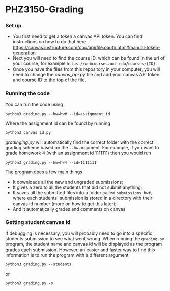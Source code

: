 # PHZ3150-Grading
### Set up
 - You first need to get a token a canvas API token. You can find instructions on how to do that here: https://canvas.instructure.com/doc/api/file.oauth.html#manual-token-generation
 - Next you will need to find the course ID, which can be found in the url of your course, for example `https://webcourses.ucf.edu/courses/{ID}`.
 - Once you have the files from this repository in your computer, you will need to change the *canvas_api.py* file and add your canvas API token and course ID to the top of the file.

### Running the code
You can run the code using
```
python3 grading.py --hw=hw# --id=assignment_id 
```
Where the assignment id can be found by running
```
python3 canvas_id.py
```
*gradinging.py* will automatically find the correct folder with the correct grading scheme based on the `--hw` argument. For example, if you want to grade homework 4 (with an assignment id 1111111) then you would run
```
python3 grading.py --hw=hw4 --id=1111111
```

The program does a few main things
 - It downloads all the new and ungraded submissions;
 - It gives a zero to all the students that did not submit anything;
 - It saves all the submitted files into a folder called `submissions_hw#`, where each students' submission is stored in a directory with their canvas id number (more on how to get this later);
 - And it automatically grades and comments on canvas.

### Getting student canvas id
If debugging is necessary, you will probably need to go into a specific students submission to see what went wrong. When running the `grading.py` program, the student name and canvas id will be displayed as the program grades each submission. However, an easier and faster way to find this information is to run the program with a different argument
```
python3 grading.py --students
```
or 
```
python3 grading.py -s
```
